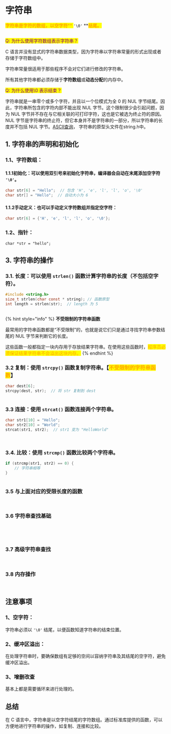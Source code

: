 # 字符串

<mark style="color:orange;">**字符串是字符的数组，以空字符**</mark><mark style="color:orange;">** **</mark><mark style="color:orange;">**`'\0'`**</mark><mark style="color:orange;">** **</mark><mark style="color:orange;">**结尾。**</mark>



<figure><img src=".gitbook/assets/image.png" alt=""><figcaption></figcaption></figure>

<mark style="color:purple;">Q: 为什么使用字符数组表示字符串？</mark>

C 语言并没有显式的字符串数据类型，因为字符串以字符串常量的形式出现或者存储于字符数组中。

字符串常量很适用于那些程序不会对它们进行修改的字符串。

所有其他字符串都必须存储于**字符数组**或**动态分配**的内存中。



<mark style="color:purple;">Q: 为什么使用\0 表示结束？</mark>

字符串就是一串零个或多个字符，并且以一个位模式为全 0 的 NUL 字节结尾。因此，字符串所包含的字符内部不能出现 NUL 字节。这个限制很少会引起问题，因为 NUL 字节并不存在与它相关联的可打印字符，这也是它被选为终止符的原因。NUL 字节是字符串的终止符，但它本身并不是字符串的一部分，所以字符串的长度并不包括 NUL 字节。[ASCII查询](https://en.wikipedia.org/wiki/ASCII)， 字符串的原型头文件在string.h中。



## 1. **字符串的声明和初始化**

### **1.1、字符数组**：

#### **1.1.1初始化**：可以使用双引号来初始化字符串，编译器会自动在末尾添加空字符 `'\0'`。

```c
char str[6] = "Hello";  // 包含 'H', 'e', 'l', 'l', 'o', '\0'
char str[] = "Hello";  // 自动大小为 6
```

#### **1.1.2手动定义**：也可以手动定义字符数组并指定空字符：

```c
char str[6] = {'H', 'e', 'l', 'l', 'o', '\0'};
```

### 1.2、指针：

```
char *str = "hello"; 
```







## 3. **字符串的操作**

### **3.1. 长度**：可以使用 `strlen()` 函数计算字符串的长度（不包括空字符）。

```c
#include <string.h>
size_t strlen(char const * string); // 函数原型
int length = strlen(str);  // length 为 5
```

<figure><img src=".gitbook/assets/image (2).png" alt=""><figcaption></figcaption></figure>

{% hint style="info" %}
**不受限制的字符串函数**

最常用的字符串函数都是“不受限制”的，也就是说它们只是通过寻找字符串参数结尾的 NUL 字节来判断它的长度。

这些函数一般都指定一块内存用于存放结果字符串。在使用这些函数时，<mark style="color:orange;">程序员必须保证结果字符串不会溢出这块内存。</mark>
{% endhint %}

### **3.2 复制**：使用 `strcpy()` 函数复制字符串。【<mark style="color:orange;">不受限制的字符串函数</mark>】

```c
char dest[6];
strcpy(dest, str);  // 将 str 复制到 dest
```

<figure><img src=".gitbook/assets/image (3).png" alt=""><figcaption></figcaption></figure>

### **3.3 连接**：使用 `strcat()` 函数连接两个字符串。

```c
char str1[10] = "Hello";
char str2[10] = "World";
strcat(str1, str2);  // str1 变为 "HelloWorld"
```

<figure><img src=".gitbook/assets/image (4).png" alt=""><figcaption></figcaption></figure>

<figure><img src=".gitbook/assets/image (5).png" alt=""><figcaption></figcaption></figure>

### **3.4. 比较**：使用 `strcmp()` 函数比较两个字符串。

```c
if (strcmp(str1, str2) == 0) {
    // 字符串相等
}
```

<figure><img src=".gitbook/assets/image (6).png" alt=""><figcaption></figcaption></figure>

### 3.5  与上面对应的受限长度的函数

<figure><img src=".gitbook/assets/image (7).png" alt=""><figcaption></figcaption></figure>

<figure><img src=".gitbook/assets/image (8).png" alt=""><figcaption></figcaption></figure>

### 3.6 字符串查找基础

<figure><img src=".gitbook/assets/image (9).png" alt=""><figcaption></figcaption></figure>

<figure><img src=".gitbook/assets/image (10).png" alt=""><figcaption></figcaption></figure>

<figure><img src=".gitbook/assets/image (11).png" alt=""><figcaption></figcaption></figure>

<figure><img src=".gitbook/assets/image (13).png" alt=""><figcaption></figcaption></figure>

### 3.7 高级字符串查找

<figure><img src=".gitbook/assets/image (14).png" alt=""><figcaption></figcaption></figure>

<figure><img src=".gitbook/assets/image (15).png" alt=""><figcaption></figcaption></figure>

### 3.8 内存操作

<figure><img src=".gitbook/assets/image (16).png" alt=""><figcaption></figcaption></figure>

<figure><img src=".gitbook/assets/image (17).png" alt=""><figcaption></figcaption></figure>

## **注意事项**

### **1、空字符**：

字符串必须以 `'\0'` 结尾，以便函数知道字符串的结束位置。

### **2、缓冲区溢出**：

在处理字符串时，要确保数组有足够的空间以容纳字符串及其结尾的空字符，避免缓冲区溢出。

### 3、增删改查

基本上都是需要循环来进行处理的。



## 总结

在 C 语言中，字符串是以空字符结尾的字符数组。通过标准库提供的函数，可以方便地进行字符串的操作，如复制、连接和比较。
